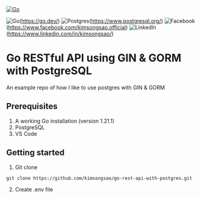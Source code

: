 [![Go](https://github.com/fullstackhero/dotnet-webapi-boilerplate/actions/workflows/dotnet.yml/badge.svg?branch=main)](https://github.com/fullstackhero/dotnet-webapi-boilerplate/actions/workflows/dotnet.yml)

![Go](https://img.shields.io/badge/go-%2300ADD8.svg?style=for-the-badge&logo=go&logoColor=white)(https://go.dev/)
![Postgres](https://img.shields.io/badge/postgres-%23316192.svg?style=for-the-badge&logo=postgresql&logoColor=white)(https://www.postgresql.org/)
![Facebook](https://img.shields.io/badge/Facebook-%231877F2.svg?style=for-the-badge&logo=Facebook&logoColor=white)(https://www.facebook.com/kimsongsao.official)
![LinkedIn](https://img.shields.io/badge/linkedin-%230077B5.svg?style=for-the-badge&logo=linkedin&logoColor=white)(https://www.linkedin.com/in/kimsongsao/)


# Go RESTful API using GIN & GORM with PostgreSQL
An example repo of how I like to use postgres with GIN & GORM

## Prerequisites
1. A working Go installation (version 1.21.1)
2. PostgreSQL
3. VS Code

## Getting started
1. Git clone
```
git clone https://github.com/kimsongsao/go-rest-api-with-postgres.git
```
2. Create .env file